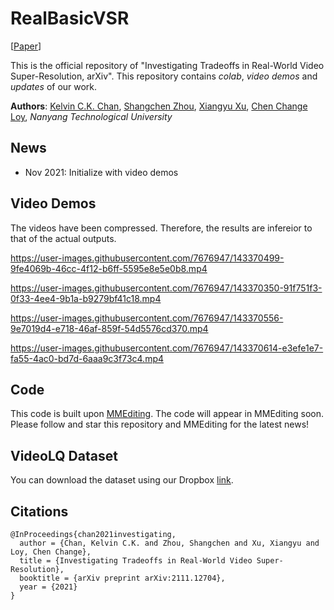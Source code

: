 # RealBasicVSR

\[[Paper](https://arxiv.org/pdf/2111.12704.pdf)\]

This is the official repository of "Investigating Tradeoffs in Real-World Video Super-Resolution, arXiv". This repository contains *colab*, *video demos* and *updates* of our work. 

**Authors**: [Kelvin C.K. Chan](https://ckkelvinchan.github.io/), [Shangchen Zhou](https://shangchenzhou.com/), [Xiangyu Xu](https://sites.google.com/view/xiangyuxu), [Chen Change Loy](https://www.mmlab-ntu.com/person/ccloy/), *Nanyang Technological University*


## News

- Nov 2021: Initialize with video demos


## Video Demos
The videos have been compressed. Therefore, the results are infereior to that of the actual outputs. 

https://user-images.githubusercontent.com/7676947/143370499-9fe4069b-46cc-4f12-b6ff-5595e8e5e0b8.mp4

https://user-images.githubusercontent.com/7676947/143370350-91f751f3-0f33-4ee4-9b1a-b9279bf41c18.mp4

https://user-images.githubusercontent.com/7676947/143370556-9e7019d4-e718-46af-859f-54d5576cd370.mp4

https://user-images.githubusercontent.com/7676947/143370614-e3efe1e7-fa55-4ac0-bd7d-6aaa9c3f73c4.mp4







## Code
This code is built upon [MMEditing](https://github.com/open-mmlab/mmediting). The code will appear in MMEditing soon. Please follow and star this repository and MMEditing for the latest news!


## VideoLQ Dataset
You can download the dataset using our Dropbox [link](https://www.dropbox.com/sh/hc06f1livdhutbo/AAAMPy92EOqVjRN8waT0ie8ja?dl=0).

## Citations
```
@InProceedings{chan2021investigating,
  author = {Chan, Kelvin C.K. and Zhou, Shangchen and Xu, Xiangyu and Loy, Chen Change},
  title = {Investigating Tradeoffs in Real-World Video Super-Resolution},
  booktitle = {arXiv preprint arXiv:2111.12704},
  year = {2021}
}
```
